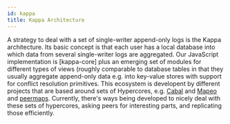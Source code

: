 ```yaml
---
id: kappa
title: Kappa Architecture
---
```


A strategy to deal with a set of single-writer append-only logs is the Kappa architecture. Its basic concept is that each user has a local database into which data from several single-writer logs are aggregated. Our JavaScript implementation is [kappa-core] plus an emerging set of modules for different types of views (roughly comparable to database tables in that they usually aggregate append-only data e.g. into key-value stores with support for conflict resolution primitives. This ecosystem is developent by different projects that are based around sets of Hypercores, e.g. [Cabal](https://cabal.chat) and [Mapeo](https://www.digital-democracy.org/mapeo/) and [peermaps](https://peermaps.org). Currently, there's ways being developed to nicely deal with these sets of hypercores, asking peers for interesting parts, and replicating those efficiently.
